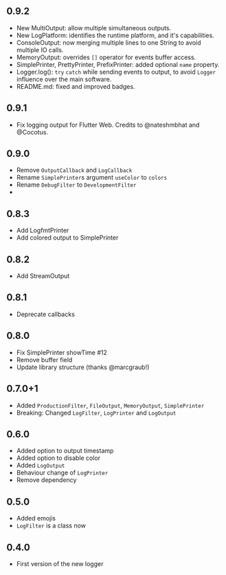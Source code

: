 ## 0.9.2
- New MultiOutput: allow multiple simultaneous outputs.
- New LogPlatform: identifies the runtime platform, and it's capabilities.
- ConsoleOutput: now merging multiple lines to one String to avoid multiple IO calls.
- MemoryOutput: overrides `[]` operator for events buffer access.
- SimplePrinter, PrettyPrinter, PrefixPrinter: added optional `name` property.
- Logger.log(): `try` `catch` while sending events to output, to avoid `Logger` influence over the main software.
- README.md: fixed and improved badges.

## 0.9.1
- Fix logging output for Flutter Web. Credits to @nateshmbhat and @Cocotus.

## 0.9.0
- Remove `OutputCallback` and `LogCallback`
- Rename `SimplePrinter`s argument `useColor` to `colors`
- Rename `DebugFilter` to `DevelopmentFilter`
- 
## 0.8.3
- Add LogfmtPrinter
- Add colored output to SimplePrinter

## 0.8.2
- Add StreamOutput

## 0.8.1
- Deprecate callbacks

## 0.8.0
- Fix SimplePrinter showTime #12
- Remove buffer field
- Update library structure (thanks @marcgraub!)
 
## 0.7.0+1
- Added `ProductionFilter`, `FileOutput`, `MemoryOutput`, `SimplePrinter`
- Breaking: Changed `LogFilter`, `LogPrinter` and `LogOutput`

## 0.6.0
- Added option to output timestamp
- Added option to disable color
- Added `LogOutput`
- Behaviour change of `LogPrinter`
- Remove dependency

## 0.5.0
- Added emojis
- `LogFilter` is a class now

## 0.4.0
- First version of the new logger
